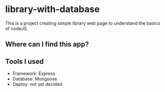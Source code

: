 # library-with-database

This is a project creating simple library web page to understand the basics of nodeJS.

## Where can I find this app?


## Tools I used
- Framework: Express
- Database: Mongoose
- Deploy: not yet decided